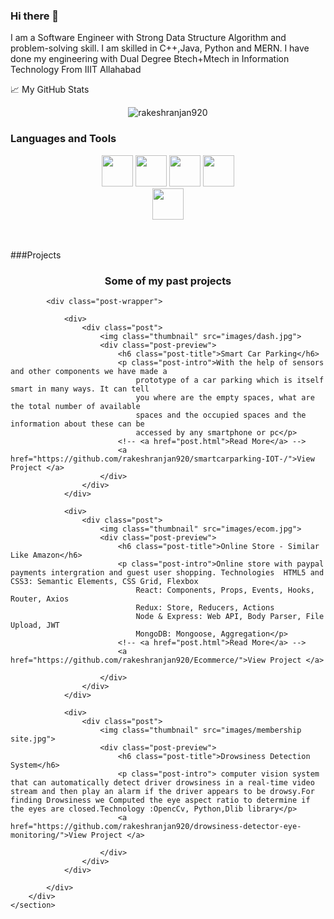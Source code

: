 ### Hi there 👋
I am a Software Engineer with Strong Data Structure Algorithm and problem-solving skill. I am skilled in C++,Java, Python and  MERN. I have done my engineering with Dual Degree Btech+Mtech in Information Technology From IIIT Allahabad

<!--
**rakeshranjan920/rakeshranjan920** is a ✨ _special_ ✨ repository because its `README.md` (this file) appears on your GitHub profile.

Here are some ideas to get you started:

- 🔭 I’m currently working on ...
- 🌱 I’m currently learning ...
- 👯 I’m looking to collaborate on ...
- 🤔 I’m looking for help with ...
- 💬 Ask me about ...
- 📫 How to reach me: ...
- 😄 Pronouns: ...
- ⚡ Fun fact: ...
-->
<summary>📈 My GitHub Stats</summary>

<p align="center"> <img src="https://github-readme-stats.vercel.app/api?username=rakeshranjan920&show_icons=true&theme=gotham" alt="rakeshranjan920" />
  
  <br />

### Languages and Tools

<div align="center">
  <code><img height="50" src="https://www.vectorlogo.zone/logos/reactjs/reactjs-ar21.svg"></code>
  <code><img height="50" src="https://www.vectorlogo.zone/logos/nodejs/nodejs-horizontal.svg"></code>
  <code><img height="50" src="https://www.vectorlogo.zone/logos/javascript/javascript-horizontal.svg"></code>
  <code><img height="50" src="https://www.vectorlogo.zone/logos/python/python-horizontal.svg"></code>
  
</div>
<div align="center">
  <code><img height="50" src="https://www.vectorlogo.zone/logos/mongodb/mongodb-ar21.svg"></code>
</div>

<br/><br/>
###Projects
<section class="s1">
		<div class="main-container">
			<h3 style="text-align: center;">Some of my past projects</h3>

			<div class="post-wrapper">

				<div>
					<div class="post">
						<img class="thumbnail" src="images/dash.jpg">
						<div class="post-preview">
							<h6 class="post-title">Smart Car Parking</h6>
							<p class="post-intro">With the help of sensors and other components we have made a
								prototype of a car parking which is itself smart in many ways. It can tell
								you where are the empty spaces, what are the total number of available
								spaces and the occupied spaces and the information about these can be
								accessed by any smartphone or pc</p>
							<!-- <a href="post.html">Read More</a> -->
							<a href="https://github.com/rakeshranjan920/smartcarparking-IOT-/">View Project </a>
						</div>
					</div>
				</div>

				<div>
					<div class="post">
						<img class="thumbnail" src="images/ecom.jpg">
						<div class="post-preview">
							<h6 class="post-title">Online Store - Similar Like Amazon</h6>
							<p class="post-intro">Online store with paypal payments intergration and guest user shopping. Technologies  HTML5 and CSS3: Semantic Elements, CSS Grid, Flexbox
								React: Components, Props, Events, Hooks, Router, Axios
								Redux: Store, Reducers, Actions
								Node & Express: Web API, Body Parser, File Upload, JWT
								MongoDB: Mongoose, Aggregation</p>
							<!-- <a href="post.html">Read More</a> -->
							<a href="https://github.com/rakeshranjan920/Ecommerce/">View Project </a>

						</div>
					</div>
				</div>

				<div>
					<div class="post">
						<img class="thumbnail" src="images/membership site.jpg">
						<div class="post-preview">
							<h6 class="post-title">Drowsiness Detection System</h6>
							<p class="post-intro"> computer vision system that can automatically detect driver drowsiness in a real-time video stream and then play an alarm if the driver appears to be drowsy.For finding Drowsiness we Computed the eye aspect ratio to determine if the eyes are closed.Technology :OpencCv, Python,Dlib library</p>
							<a href="https://github.com/rakeshranjan920/drowsiness-detector-eye-monitoring/">View Project </a>

						</div>
					</div>
				</div> 

			</div>
		</div>
	</section>

